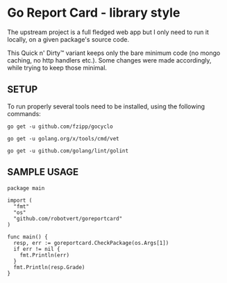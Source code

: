 # Go Report Card - library style

The upstream project is a full fledged web app but I only need to run it locally, on a given package's source code.

This Quick n' Dirty™ variant keeps only the bare minimum code (no mongo caching, no http handlers etc.).
Some changes were made accordingly, while trying to keep those minimal.


## SETUP

To run properly several tools need to be installed, using the following commands:

```
go get -u github.com/fzipp/gocyclo

go get -u golang.org/x/tools/cmd/vet

go get -u github.com/golang/lint/golint
```

## SAMPLE USAGE

```
package main

import (
  "fmt"
  "os"
  "github.com/robotvert/goreportcard"
)

func main() {
  resp, err := goreportcard.CheckPackage(os.Args[1])
  if err != nil {
    fmt.Println(err)
  }
  fmt.Println(resp.Grade)
}
```
